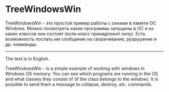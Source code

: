 ﻿# TreeWindowsWin

TreeWindowsWin - это простой пример работы с окнами в памяти ОС Windows.
Можно посмотреть какие программы запущены в ОС и из каких классов они состоят (если класс принадлежит окну). Есть возможность послать им сообщение на сворачивание, рузрушение и др. комманды.

-----------------------------------------------------------------------
The text is in English.

TreeWindowsWin - is a simple example of working with windows in Windows OS memory.
You can see which programs are running in the OS and what classes they consist of (if the class belongs to the window). It is possible to send them a message to collapse, destroy, etc. commands.